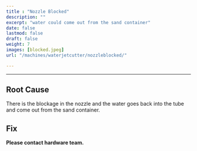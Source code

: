 ```yaml
---
title : "Nozzle Blocked"
description: ""
excerpt: "water could come out from the sand container"
date: false
lastmod: false
draft: false
weight: 7
images: [blocked.jpeg]
url: "/machines/waterjetcutter/nozzleblocked/"

---
```

---

## Root Cause

There is the blockage in the nozzle and the water goes back into the tube and come out from the sand container.

## Fix

**Please contact hardware team.**
